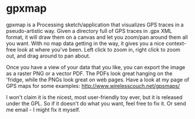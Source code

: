 gpxmap
======

gpxmap is a Processing sketch/application that visualizes GPS traces in a pseudo-artistic way. Given a directory full of GPS traces in .gpx XML format, it will draw them on a canvas and let you zoom/pan around them all you want. With no map data getting in the way, it gives you a nice context-free look at where you've been. Left click to zoom in, right click to zoom out, and drag around to pan about.

Once you have a view of your data that you like, you can export the image as a raster PNG or a vector PDF. The PDFs look great hanging on the 'fridge, while the PNGs look great on web pages. Have a look at my page of GPS maps for some examples: http://www.wirelesscouch.net/gpsmaps/

I won't claim it is the nicest, most user-friendly toy ever, but it is released under the GPL. So if it doesn't do what you want, feel free to fix it. Or send me email - I might fix it myself. 

